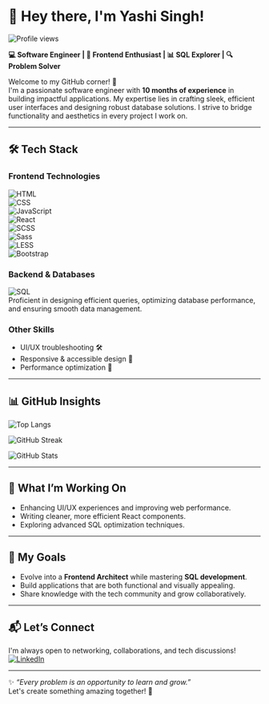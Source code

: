 # 👋 Hey there, I'm **Yashi Singh!**  
<img src="https://komarev.com/ghpvc/?username=Yashi-Singh-9&label=Profile%20views&color=0e75b6&style=flat" alt="Profile views" />  

**💻 Software Engineer | 🎨 Frontend Enthusiast | 📊 SQL Explorer | 🔍 Problem Solver**  

Welcome to my GitHub corner! 🚀  
I'm a passionate software engineer with **10 months of experience** in building impactful applications. My expertise lies in crafting sleek, efficient user interfaces and designing robust database solutions. I strive to bridge functionality and aesthetics in every project I work on.  

---

## 🛠️ Tech Stack  

### **Frontend Technologies**  
![HTML](https://img.shields.io/badge/-HTML-E34F26?style=for-the-badge&logo=html5&logoColor=white)  
![CSS](https://img.shields.io/badge/-CSS-1572B6?style=for-the-badge&logo=css3&logoColor=white)  
![JavaScript](https://img.shields.io/badge/-JavaScript-F7DF1E?style=for-the-badge&logo=javascript&logoColor=black)  
![React](https://img.shields.io/badge/-React-61DAFB?style=for-the-badge&logo=react&logoColor=black)  
![SCSS](https://img.shields.io/badge/SCSS-%23CB6699.svg?style=for-the-badge&logo=sass&logoColor=white)  
![Sass](https://img.shields.io/badge/Sass-%23CC6699.svg?style=for-the-badge&logo=sass&logoColor=white)  
![LESS](https://img.shields.io/badge/LESS-%231d365d.svg?style=for-the-badge&logo=less&logoColor=white)  
![Bootstrap](https://img.shields.io/badge/Bootstrap-%23563D7C.svg?style=for-the-badge&logo=bootstrap&logoColor=white)  

### **Backend & Databases**  
![SQL](https://img.shields.io/badge/-SQL-4479A1?style=for-the-badge&logo=sqlite&logoColor=white)  
Proficient in designing efficient queries, optimizing database performance, and ensuring smooth data management.  

### **Other Skills**  
- UI/UX troubleshooting 🛠️  
- Responsive & accessible design 🎨  
- Performance optimization 🚀  

---

## 📊 GitHub Insights  

![Top Langs](https://github-readme-stats.vercel.app/api/top-langs/?username=Yashi-Singh-9&layout=compact&theme=radical&langs_count=10&cache_seconds=1800)

![GitHub Streak](https://github-readme-streak-stats.herokuapp.com/?user=Yashi-Singh-9&theme=radical&cache_seconds=1800)  

![GitHub Stats](https://github-readme-stats.vercel.app/api?username=Yashi-Singh-9&show_icons=true&theme=radical&cache_seconds=1800)  

---

## 🚀 What I’m Working On  
- Enhancing UI/UX experiences and improving web performance.  
- Writing cleaner, more efficient React components.  
- Exploring advanced SQL optimization techniques.  

---

## 🎯 My Goals  
- Evolve into a **Frontend Architect** while mastering **SQL development**.  
- Build applications that are both functional and visually appealing.  
- Share knowledge with the tech community and grow collaboratively.  

---

## 📬 Let’s Connect  

I'm always open to networking, collaborations, and tech discussions!  
[![LinkedIn](https://img.shields.io/badge/LinkedIn-Yashi--Singh-blue?style=for-the-badge&logo=linkedin)](https://www.linkedin.com/in/yashi-singh-b4143a246)  

---

✨ _“Every problem is an opportunity to learn and grow.”_  
Let's create something amazing together! 🚀  
